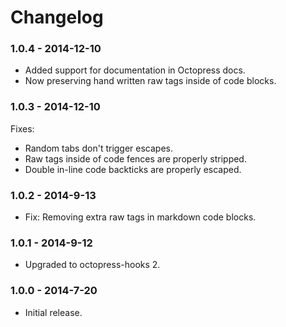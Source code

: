 # Changelog

### 1.0.4 - 2014-12-10
- Added support for documentation in Octopress docs.
- Now preserving hand written raw tags inside of code blocks.

### 1.0.3 - 2014-12-10
Fixes:
- Random tabs don't trigger escapes.
- Raw tags inside of code fences are properly stripped.
- Double in-line code backticks are properly escaped.

### 1.0.2 - 2014-9-13
- Fix: Removing extra raw tags in markdown code blocks.

### 1.0.1 - 2014-9-12
- Upgraded to octopress-hooks 2.

### 1.0.0 - 2014-7-20
- Initial release.
